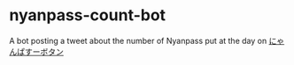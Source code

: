 # nyanpass-count-bot

A bot posting a tweet about the number of Nyanpass put at the day on [にゃんぱすーボタン](http://nyanpass.com/)
